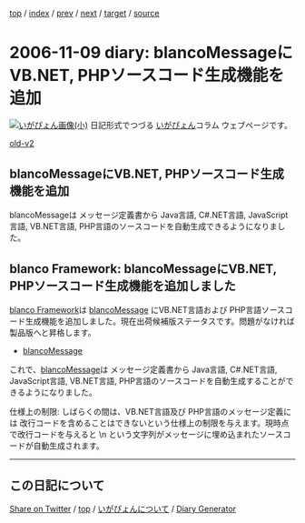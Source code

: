 [top](https://igapyon.github.io/diary/) 
 / [index](https://igapyon.github.io/diary/2006/index.html) 
 / [prev](https://igapyon.github.io/diary/2006/ig061108.html) 
 / [next](https://igapyon.github.io/diary/2006/ig061110.html) 
 / [target](https://igapyon.github.io/diary/2006/ig061109.html) 
 / [source](https://github.com/igapyon/diary/blob/gh-pages/2006/ig061109.html.src.md) 

2006-11-09 diary: blancoMessageにVB.NET, PHPソースコード生成機能を追加
=====================================================================================================
[![いがぴょん画像(小)](https://igapyon.github.io/diary/images/iga200306s.jpg "いがぴょん")](https://igapyon.github.io/diary/memo/memoigapyon.html) 日記形式でつづる [いがぴょん](https://igapyon.github.io/diary/memo/memoigapyon.html)コラム ウェブページです。

[old-v2](ig061109-orig.html)

## blancoMessageにVB.NET, PHPソースコード生成機能を追加

blancoMessageは メッセージ定義書から Java言語, C#.NET言語, JavaScript言語, VB.NET言語, PHP言語のソースコードを自動生成できるようになりました。


## blanco Framework: blancoMessageにVB.NET, PHPソースコード生成機能を追加しました

[blanco Framework](http://www.igapyon.jp/blanco/blanco.ja.html)は [blancoMessage](http://www.igapyon.jp/blanco/blancomessage.html) にVB.NET言語および PHP言語ソースコード生成機能を追加しました。現在出荷候補版ステータスです。問題がなければ製品版へと昇格します。

* [blancoMessage](http://www.igapyon.jp/blanco/blancomessage.html)

これで、[blancoMessage](http://www.igapyon.jp/blanco/blancomessage.html)は メッセージ定義書から Java言語, C#.NET言語, JavaScript言語, VB.NET言語, PHP言語のソースコードを自動生成することができるようになりました。

仕様上の制限: しばらくの間は、VB.NET言語及び PHP言語のメッセージ定義には 改行コードを含めることはできないという仕様上の制限を与えます。現時点で改行コードを与えると
\n という文字列がメッセージに埋め込まれたソースコードが自動生成されます。

----------------------------------------------------------------------------------------------------

## この日記について

[Share on Twitter](https://twitter.com/intent/tweet?hashtags=igapyon%2Cdiary%2C%E3%81%84%E3%81%8C%E3%81%B4%E3%82%87%E3%82%93&text=blancoMessage%E3%81%ABVB.NET%2C+PHP%E3%82%BD%E3%83%BC%E3%82%B9%E3%82%B3%E3%83%BC%E3%83%89%E7%94%9F%E6%88%90%E6%A9%9F%E8%83%BD%E3%82%92%E8%BF%BD%E5%8A%A0&url=https%3A%2F%2Figapyon.github.io%2Fdiary%2F2006%2Fig061109.html) / [top](https://igapyon.github.io/diary/) / [いがぴょんについて](https://igapyon.github.io/diary/memo/memoigapyon.html) / [Diary Generator](https://github.com/igapyon/igapyonv3)
